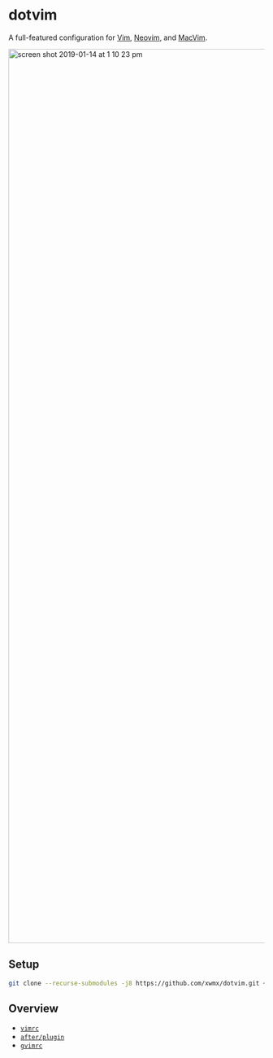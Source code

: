 # dotvim

A full-featured configuration for [Vim](https://www.vim.org/), [Neovim](https://neovim.io), and [MacVim](http://macvim-dev.github.io/macvim/).

<img width="1758" alt="screen shot 2019-01-14 at 1 10 23 pm" src="https://user-images.githubusercontent.com/1246/51208114-9fc8c300-18c1-11e9-8edb-7a4338ee1f5b.png">


## Setup

```bash
git clone --recurse-submodules -j8 https://github.com/xwmx/dotvim.git ~/.vim
```
## Overview

- [`vimrc`](vimrc)
- [`after/plugin`](after/plugin)
- [`gvimrc`](gvimrc)
